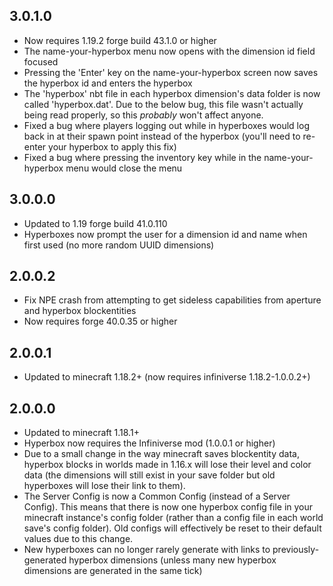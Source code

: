 ## 3.0.1.0
* Now requires 1.19.2 forge build 43.1.0 or higher
* The name-your-hyperbox menu now opens with the dimension id field focused
* Pressing the 'Enter' key on the name-your-hyperbox screen now saves the hyperbox id and enters the hyperbox
* The 'hyperbox' nbt file in each hyperbox dimension's data folder is now called 'hyperbox.dat'. Due to the below bug, this file wasn't actually being read properly, so this *probably* won't affect anyone.
* Fixed a bug where players logging out while in hyperboxes would log back in at their spawn point instead of the hyperbox (you'll need to re-enter your hyperbox to apply this fix)
* Fixed a bug where pressing the inventory key while in the name-your-hyperbox menu would close the menu

## 3.0.0.0
* Updated to 1.19 forge build 41.0.110
* Hyperboxes now prompt the user for a dimension id and name when first used (no more random UUID dimensions)

## 2.0.0.2
* Fix NPE crash from attempting to get sideless capabilities from aperture and hyperbox blockentities
* Now requires forge 40.0.35 or higher

## 2.0.0.1
* Updated to minecraft 1.18.2+ (now requires infiniverse 1.18.2-1.0.0.2+)

## 2.0.0.0
* Updated to minecraft 1.18.1+
* Hyperbox now requires the Infiniverse mod (1.0.0.1 or higher)
* Due to a small change in the way minecraft saves blockentity data, hyperbox blocks in worlds made in 1.16.x will lose their level and color data (the dimensions will still exist in your save folder but old hyperboxes will lose their link to them).
* The Server Config is now a Common Config (instead of a Server Config). This means that there is now one hyperbox config file in your minecraft instance's config folder (rather than a config file in each world save's config folder). Old configs will effectively be reset to their default values due to this change.
* New hyperboxes can no longer rarely generate with links to previously-generated hyperbox dimensions (unless many new hyperbox dimensions are generated in the same tick)
